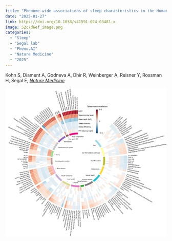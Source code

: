 ```yaml
---
title: "Phenome-wide associations of sleep characteristics in the Human Phenotype Project"
date: "2025-01-27"
link: https://doi.org/10.1038/s41591-024-03481-x
image: 52c7d6ef_image.png
categories:
  - "Sleep"
  - "Segal lab"
  - "Pheno.AI"
  - "Nature Medicine"
  - "2025"
---
```


Kohn S, Diament A, Godneva A, Dhir R, Weinberger A, Reisner Y, Rossman H, Segal E, [*Nature Medicine*](https://doi.org/10.1038/s41591-024-03481-x)



![image](52c7d6ef_image.png)